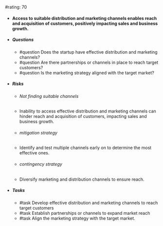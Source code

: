 #rating: 70
- #### Access to suitable distribution and marketing channels enables reach and acquisition of customers, positively impacting sales and business growth.
- ##### Questions
  - #question Does the startup have effective distribution and marketing channels?
  - #question Are there partnerships or channels in place to reach target customers?
  - #question Is the marketing strategy aligned with the target market?
- ##### Risks

  - ###### Not finding suitable channels
  - Inability to access effective distribution and marketing channels can hinder reach and acquisition of customers, impacting sales and business growth.
  - ###### mitigation strategy
  - Identify and test multiple channels early on to determine the most effective ones.
  - ###### contingency strategy
  - Diversify marketing and distribution channels to ensure reach.
- ##### Tasks
  - #task Develop effective distribution and marketing channels to reach target customers
  - #task  Establish partnerships or channels to expand market reach
  - #task  Align the marketing strategy with the target market.


